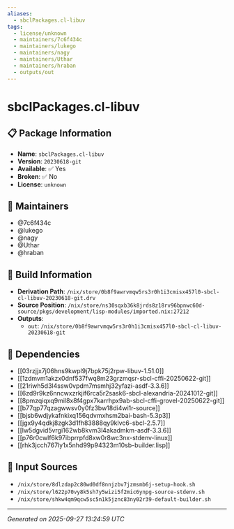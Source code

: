 ```yaml
---
aliases:
  - sbclPackages.cl-libuv
tags:
  - license/unknown
  - maintainers/7c6f434c
  - maintainers/lukego
  - maintainers/nagy
  - maintainers/Uthar
  - maintainers/hraban
  - outputs/out
---
```


# sbclPackages.cl-libuv

## 📋 Package Information

- **Name**: `sbclPackages.cl-libuv`
- **Version**: `20230618-git`
- **Available**: ✅ Yes
- **Broken**: ✅ No
- **License**: `unknown`
## 👥 Maintainers

- @7c6f434c
- @lukego
- @nagy
- @Uthar
- @hraban


## 🔧 Build Information

- **Derivation Path**: `/nix/store/0b8f9awrvmqw5rs3r0h1i3cmisx457l0-sbcl-cl-libuv-20230618-git.drv`
- **Source Position**: `/nix/store/ns30sqxb36k8jrds8z18rv96bpnwc60d-source/pkgs/development/lisp-modules/imported.nix:27212`
- **Outputs**:
  - `out`:  `/nix/store/0b8f9awrvmqw5rs3r0h1i3cmisx457l0-sbcl-cl-libuv-20230618-git`

## 🔗 Dependencies

- [[03rzjjx7j06hns9kwpl9j7bpk75j2rpw-libuv-1.51.0]]
- [[1zdmvm1akzx0dnf537fwq8m23grzmqsr-sbcl-cffi-20250622-git]]
- [[21riwh5d3l4ssw0vpdm7msmhj32yfazi-asdf-3.3.6]]
- [[6zd9r9kz6nncwxzrkjif6rca5r2sask6-sbcl-alexandria-20241012-git]]
- [[8pmzqiqxq9mil8x8f4gpx7karrhpx9ab-sbcl-cffi-grovel-20250622-git]]
- [[b77qp77qzagwwsv0y0fz3bw18di4wi1r-source]]
- [[bjsb6wdjykafnkixq156qdvmxhsm2bai-bash-5.3p3]]
- [[jgx9y4qdkj8zgk3d1fh83888qy9klvc6-sbcl-2.5.7]]
- [[lw5dgvid5vrgi162wb8kvm3l4akadmkm-asdf-3.3.6]]
- [[p76r0cwlf6k97ibprrpfd8xw0r8wc3nx-stdenv-linux]]
- [[rhk3jcch767ly1x5nhd99p94323m10sb-builder.lisp]]

## 📁 Input Sources

- `/nix/store/8dlzdap2c80wd0df8nnjzbv7jzmsmb6j-setup-hook.sh`
- `/nix/store/l622p70vy8k5sh7y5wizi5f2mic6ynpg-source-stdenv.sh`
- `/nix/store/shkw4qm9qcw5sc5n1k5jznc83ny02r39-default-builder.sh`

---
*Generated on 2025-09-27 13:24:59 UTC*
